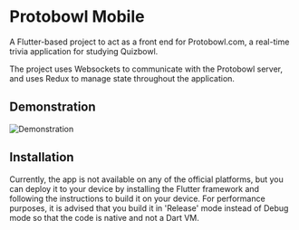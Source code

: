 # Protobowl Mobile

A Flutter-based project to act as a front end for Protobowl.com, a real-time trivia application
for studying Quizbowl.

The project uses Websockets to communicate with the Protobowl server, and uses Redux to manage
state throughout the application.

## Demonstration

![Demonstration](https://media.giphy.com/media/cnzW46yPzncnhmAFWn/giphy.gif)

## Installation

Currently, the app is not available on any of the official platforms, but you can deploy it to your device by installing the Flutter framework and following the instructions to build it on your device. For performance purposes, it is advised that you build it in 'Release' mode instead of Debug mode so that the code is native and not a Dart VM. 
